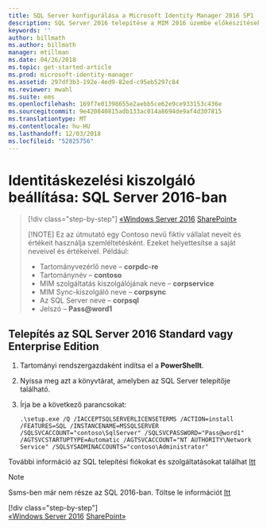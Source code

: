 ```yaml
---
title: SQL Server konfigurálása a Microsoft Identity Manager 2016 SP1 |} A Microsoft Docs
description: SQL Server 2016 telepítése a MIM 2016 üzembe előkészítésekor.
keywords: ''
author: billmath
ms.author: billmath
manager: mtillman
ms.date: 04/26/2018
ms.topic: get-started-article
ms.prod: microsoft-identity-manager
ms.assetid: 297df3b3-192e-4ed9-82ed-c95eb5297c84
ms.reviewer: mwahl
ms.suite: ems
ms.openlocfilehash: 169f7e01398655e2aebb5ce62e9ce933153c436e
ms.sourcegitcommit: 9e420840815adb133ac014a8694de9af4d307815
ms.translationtype: MT
ms.contentlocale: hu-HU
ms.lasthandoff: 12/03/2018
ms.locfileid: "52825756"
---
```

# <a name="set-up-an-identity-management-server-sql-server-2016"></a>Identitáskezelési kiszolgáló beállítása: SQL Server 2016-ban

> [!div class="step-by-step"]
> [«Windows Server 2016](prepare-server-ws2016.md)
> [SharePoint»](prepare-server-sharepoint.md)
> 
> [!NOTE]
> Ez az útmutató egy Contoso nevű fiktív vállalat neveit és értékeit használja szemléltetésként. Ezeket helyettesítse a saját neveivel és értékeivel. Például:
> - Tartományvezérlő neve – **corpdc-re**
> - Tartománynév – **contoso**
> - MIM szolgáltatás kiszolgálójának neve – **corpservice**
> - MIM Sync-kiszolgáló neve – **corpsync**
> - Az SQL Server neve – **corpsql**
> - Jelszó – <strong>Pass@word1</strong>

## <a name="install-sql-server-2016-standardenterprise-edition"></a>Telepítés **az SQL Server 2016 Standard vagy Enterprise Edition**

1. Tartományi rendszergazdaként indítsa el a **PowerShellt**.

2. Nyissa meg azt a könyvtárat, amelyben az SQL Server telepítője található.

3. Írja be a következő parancsokat:

    ```
    .\setup.exe /Q /IACCEPTSQLSERVERLICENSETERMS /ACTION=install /FEATURES=SQL /INSTANCENAME=MSSQLSERVER /SQLSVCACCOUNT="contoso\SqlServer" /SQLSVCPASSWORD="Pass@word1"   /AGTSVCSTARTUPTYPE=Automatic /AGTSVCACCOUNT="NT AUTHORITY\Network Service" /SQLSYSADMINACCOUNTS="contoso\Administrator"
    ```
További információ az SQL telepítési fiókokat és szolgáltatásokat találhat [Itt](https://docs.microsoft.com/sql/database-engine/configure-windows/configure-windows-service-accounts-and-permissions?view=sql-server-2017)
> [!NOTE]
> Ssms-ben már nem része az SQL 2016-ban. Töltse le információt [Itt](https://docs.microsoft.com/sql/ssms/download-sql-server-management-studio-ssms?view=sql-server-2017)
> 
> [!div class="step-by-step"]  
> [«Windows Server 2016](prepare-server-ws2016.md)
> [SharePoint»](prepare-server-sharepoint.md)

